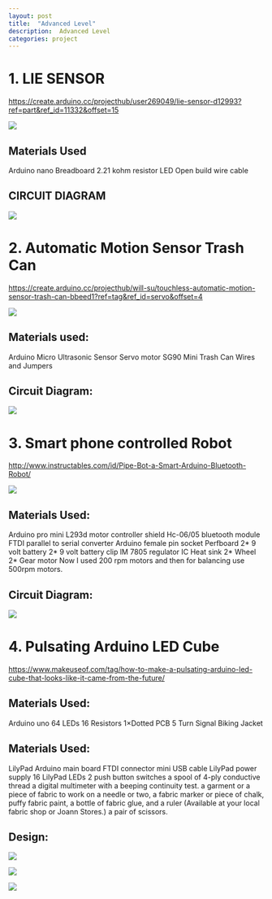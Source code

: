 ```yaml
---
layout: post
title:  "Advanced Level"
description:  Advanced Level
categories: project
---
```



                                                      
# 1. LIE SENSOR 
https://create.arduino.cc/projecthub/user269049/lie-sensor-d12993?ref=part&ref_id=11332&offset=15

![]({{site.baseurl}}/images/Project/UNO/01.png)

## Materials Used
Arduino nano
Breadboard
2.21 kohm resistor
LED
Open build wire cable



## CIRCUIT DIAGRAM

![]({{site.baseurl}}/images/Project/UNO/01.png)




# 2. Automatic Motion Sensor Trash Can
https://create.arduino.cc/projecthub/will-su/touchless-automatic-motion-sensor-trash-can-bbeed1?ref=tag&ref_id=servo&offset=4

![]({{site.baseurl}}/images/Project/UNO/01.png)

## Materials used:
Arduino Micro 
Ultrasonic Sensor
Servo motor SG90
Mini Trash Can
Wires and Jumpers

## Circuit Diagram:

![]({{site.baseurl}}/images/Project/UNO/01.png)



# 3. Smart phone controlled Robot
http://www.instructables.com/id/Pipe-Bot-a-Smart-Arduino-Bluetooth-Robot/

![]({{site.baseurl}}/images/Project/UNO/01.png)

## Materials Used:
Arduino pro mini 
L293d motor controller shield
Hc-06/05 bluetooth module 
FTDI parallel to serial converter 
Arduino female pin socket 
Perfboard
2* 9 volt battery
2* 9 volt battery clip
lM 7805 regulator IC
Heat sink
2* Wheel 
2* Gear motor 
Now I used 200 rpm motors and then for balancing use 500rpm motors.
 
 
## Circuit Diagram:

![]({{site.baseurl}}/images/Project/UNO/01.png)




# 4. Pulsating Arduino LED Cube
https://www.makeuseof.com/tag/how-to-make-a-pulsating-arduino-led-cube-that-looks-like-it-came-from-the-future/


## Materials Used:
Arduino uno
64 LEDs
16 Resistors
1×Dotted PCB
5  Turn Signal Biking Jacket



## Materials Used:
 LilyPad Arduino main board
FTDI connector
 mini USB cable
 LilyPad power supply
 16 LilyPad LEDs 
 2 push button switches
 a spool of 4-ply conductive thread
 a digital multimeter with a beeping continuity test. 
a garment or a piece of fabric to work on
 a needle or two, a fabric marker or piece of chalk, puffy fabric paint, a bottle of fabric glue, and a ruler 
(Available at your local fabric shop or Joann Stores.)
 a pair of scissors.

## Design:
![]({{site.baseurl}}/images/Project/UNO/01.png)

![]({{site.baseurl}}/images/Project/UNO/01.png)

![]({{site.baseurl}}/images/Project/UNO/01.png)
              
                       
